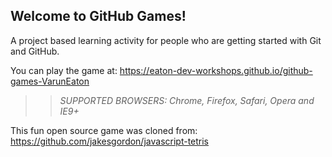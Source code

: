 ## Welcome to GitHub Games!

A project based learning activity for people who are getting started with Git and GitHub.

You can play the game at: https://eaton-dev-workshops.github.io/github-games-VarunEaton

>> _*SUPPORTED BROWSERS*: Chrome, Firefox, Safari, Opera and IE9+_

This fun open source game was cloned from: https://github.com/jakesgordon/javascript-tetris
